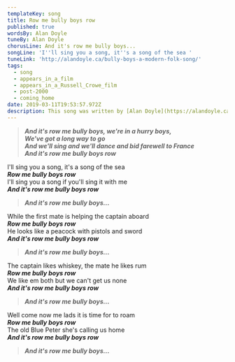 ```yaml
---
templateKey: song
title: Row me bully boys row
published: true
wordsBy: Alan Doyle
tuneBy: Alan Doyle
chorusLine: And it's row me bully boys...
songLine: 'I''ll sing you a song, it''s a song of the sea '
tuneLink: 'http://alandoyle.ca/bully-boys-a-modern-folk-song/'
tags:
  - song
  - appears_in_a_film
  - appears_in_a_Russell_Crowe_film
  - post-2000
  - coming_home
date: 2019-03-11T19:53:57.972Z
description: This song was written by [Alan Doyle](https://alandoyle.ca/) for the film [_Robin Hood (2010)_](https://en.wikipedia.org/wiki/Robin_Hood_(2010_film)) . It then took on a life of its own - read more about it in this [blog post by Alan Doyle](https://alandoyle.ca/bully-boys-a-modern-folk-song/).
---
```

> ***And it's row me bully boys, we're in a hurry boys,\
We've got a long way to go\
And we'll sing and we'll dance and bid farewell to France\
And it's row me bully boys row***

I'll sing you a song, it's a song of the sea\
***Row me bully boys row***\
I'll sing you a song if you'll sing it with me\
***And it's row me bully boys row***

>***And it's row me bully boys...***

While the first mate is helping the captain aboard\
***Row me bully boys row***\
He looks like a peacock with pistols and sword\
***And it's row me bully boys row***

>***And it's row me bully boys...***

The captain likes whiskey, the mate he likes rum\
***Row me bully boys row***\
We like em both but we can't get us none\
***And it's row me bully boys row***

>***And it's row me bully boys...***

Well come now me lads it is time for to roam\
***Row me bully boys row***\
The old Blue Peter she's calling us home\
***And it's row me bully boys row***

>***And it's row me bully boys...***
